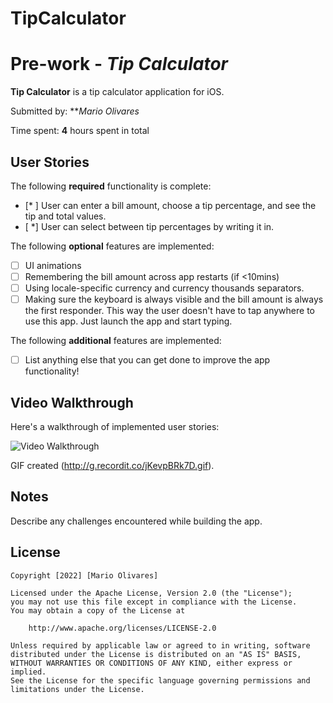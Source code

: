 # TipCalculator

# Pre-work - *Tip Calculator*

**Tip Calculator** is a tip calculator application for iOS.

Submitted by: ***Mario Olivares*

Time spent: **4** hours spent in total

## User Stories

The following **required** functionality is complete:

* [* ] User can enter a bill amount, choose a tip percentage, and see the tip and total values.
* [ *] User can select between tip percentages by writing it in.

The following **optional** features are implemented:

* [ ] UI animations
* [ ] Remembering the bill amount across app restarts (if <10mins)
* [ ] Using locale-specific currency and currency thousands separators.
* [ ] Making sure the keyboard is always visible and the bill amount is always the first responder. This way the user doesn't have to tap anywhere to use this app. Just launch the app and start typing.

The following **additional** features are implemented:

- [ ] List anything else that you can get done to improve the app functionality!

## Video Walkthrough

Here's a walkthrough of implemented user stories:

<img src='http://i.imgur.com/link/to/your/gif/file.gif' title='Video Walkthrough' width='' alt='Video Walkthrough' />

GIF created (http://g.recordit.co/jKevpBRk7D.gif).

## Notes

Describe any challenges encountered while building the app.

## License

    Copyright [2022] [Mario Olivares]

    Licensed under the Apache License, Version 2.0 (the "License");
    you may not use this file except in compliance with the License.
    You may obtain a copy of the License at

        http://www.apache.org/licenses/LICENSE-2.0

    Unless required by applicable law or agreed to in writing, software
    distributed under the License is distributed on an "AS IS" BASIS,
    WITHOUT WARRANTIES OR CONDITIONS OF ANY KIND, either express or implied.
    See the License for the specific language governing permissions and
    limitations under the License.
